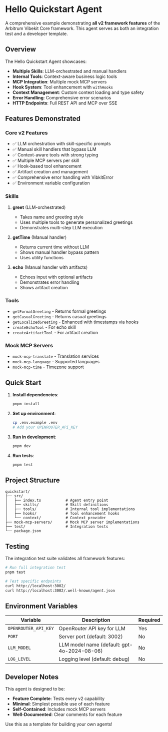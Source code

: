 # Hello Quickstart Agent

A comprehensive example demonstrating **all v2 framework features** of the Arbitrum Vibekit Core framework. This agent serves as both an integration test and a developer template.

## Overview

The Hello Quickstart Agent showcases:

- **Multiple Skills**: LLM-orchestrated and manual handlers
- **Internal Tools**: Context-aware business logic tools
- **MCP Integration**: Multiple mock MCP servers
- **Hook System**: Tool enhancement with `withHooks`
- **Context Management**: Custom context loading and type safety
- **Error Handling**: Comprehensive error scenarios
- **HTTP Endpoints**: Full REST API and MCP over SSE

## Features Demonstrated

### Core v2 Features

- ✅ LLM orchestration with skill-specific prompts
- ✅ Manual skill handlers that bypass LLM
- ✅ Context-aware tools with strong typing
- ✅ Multiple MCP servers per skill
- ✅ Hook-based tool enhancement
- ✅ Artifact creation and management
- ✅ Comprehensive error handling with VibkitError
- ✅ Environment variable configuration

### Skills

1. **greet** (LLM-orchestrated)

   - Takes name and greeting style
   - Uses multiple tools to generate personalized greetings
   - Demonstrates multi-step LLM execution

2. **getTime** (Manual handler)

   - Returns current time without LLM
   - Shows manual handler bypass pattern
   - Uses utility functions

3. **echo** (Manual handler with artifacts)
   - Echoes input with optional artifacts
   - Demonstrates error handling
   - Shows artifact creation

### Tools

- `getFormalGreeting` - Returns formal greetings
- `getCasualGreeting` - Returns casual greetings
- `getLocalizedGreeting` - Enhanced with timestamps via hooks
- `createEchoTool` - For echo skill
- `createArtifactTool` - For artifact creation

### Mock MCP Servers

- `mock-mcp-translate` - Translation services
- `mock-mcp-language` - Supported languages
- `mock-mcp-time` - Timezone support

## Quick Start

1. **Install dependencies**:

   ```bash
   pnpm install
   ```

2. **Set up environment**:

   ```bash
   cp .env.example .env
   # Add your OPENROUTER_API_KEY
   ```

3. **Run in development**:

   ```bash
   pnpm dev
   ```

4. **Run tests**:
   ```bash
   pnpm test
   ```

## Project Structure

```
quickstart/
├── src/
│   ├── index.ts           # Agent entry point
│   ├── skills/            # Skill definitions
│   ├── tools/             # Internal tool implementations
│   ├── hooks/             # Tool enhancement hooks
│   └── context/           # Context provider
├── mock-mcp-servers/      # Mock MCP server implementations
├── test/                  # Integration tests
└── package.json
```

## Testing

The integration test suite validates all framework features:

```bash
# Run full integration test
pnpm test

# Test specific endpoints
curl http://localhost:3002/
curl http://localhost:3002/.well-known/agent.json
```

## Environment Variables

| Variable             | Description                                 | Required |
| -------------------- | ------------------------------------------- | -------- |
| `OPENROUTER_API_KEY` | OpenRouter API key for LLM                  | Yes      |
| `PORT`               | Server port (default: 3002)                 | No       |
| `LLM_MODEL`          | LLM model name (default: gpt-4o-2024-08-06) | No       |
| `LOG_LEVEL`          | Logging level (default: debug)              | No       |

## Developer Notes

This agent is designed to be:

- **Feature Complete**: Tests every v2 capability
- **Minimal**: Simplest possible use of each feature
- **Self-Contained**: Includes mock MCP servers
- **Well-Documented**: Clear comments for each feature

Use this as a template for building your own agents!

